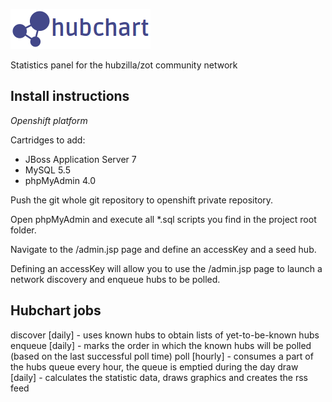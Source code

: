 ![hubchart](src/main/webapp/images/banner_hubchart.png)

Statistics panel for the hubzilla/zot community network

Install instructions
--------------------

*Openshift platform*

Cartridges to add:

* JBoss Application Server 7 
* MySQL 5.5 
* phpMyAdmin 4.0 

Push the git whole git repository to openshift private repository.

Open phpMyAdmin and execute all *.sql scripts you find in the project root folder.

Navigate to the /admin.jsp page and define an accessKey and a seed hub.

Defining an accessKey will allow you to use the /admin.jsp page to launch a network discovery and enqueue hubs to be polled.


Hubchart jobs
-------------

discover [daily] - uses known hubs to obtain lists of yet-to-be-known hubs
enqueue [daily] - marks the order in which the known hubs will be polled (based on the last successful poll time)
poll [hourly] - consumes a part of the hubs queue every hour, the queue is emptied during the day
draw [daily] - calculates the statistic data, draws graphics and creates the rss feed
